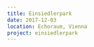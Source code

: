 ```yaml
---
title: Einsiedlerpark
date: 2017-12-03
location: Echoraum, Vienna
project: einsiedlerpark
---
```



